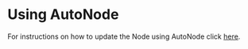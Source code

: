 # Using AutoNode

For instructions on how to update the Node using AutoNode click [here](../installing-node/setup-node/using-autonode/update.md).


